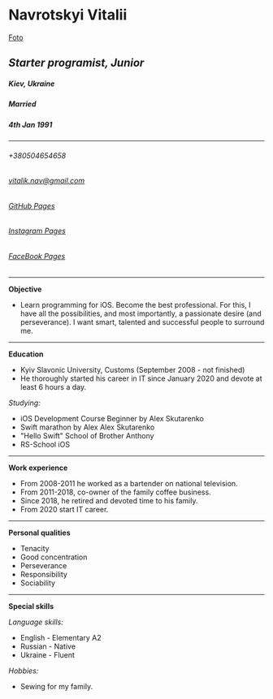 # **Navrotskyi Vitalii**
[Foto](https://scontent.fiev5-1.fna.fbcdn.net/v/t1.0-9/47485859_1267985493342832_1349592287633473536_n.jpg?_nc_cat=109&_nc_sid=85a577&_nc_ohc=PZOdqKANy8QAX8pl_Vy&_nc_ht=scontent.fiev5-1.fna&oh=3f02df19262742bcc59220680da1f9bb&oe=5F005D77)
## *Starter programist, Junior*
##### Kiev, Ukraine
##### Married
##### 4th Jan 1991
---
###### +380504654658
###### [vitalik.nav@gmail.com](vitalik.nav@gmail.com)
###### [GitHub Pages](https://github.com/VNavrockij)
###### [Instagram Pages](https://www.instagram.com/v.nvrck)
###### [FaceBook Pages](https://www.facebook.com/navrotskyivitalii)
---
**Objective**

- Learn programming for iOS. Become the best professional. For this, I have all the possibilities, and most importantly, a passionate desire (and perseverance). I want smart, talented and successful people to surround me.
---
**Education**

- Kyiv Slavonic University, Customs (September 2008 - not finished)
- He thoroughly started his career in IT since January 2020 and devote at least 6 hours a day.

*Studying:*
 * iOS Development Course Beginner by Alex Skutarenko
 * Swift marathon by Alex Alex Skutarenko
 * "Hello Swift" School of Brother Anthony
 * RS-School iOS
---
**Work experience**

- From 2008-2011 he worked as a bartender on national television.
- From 2011-2018, co-owner of the family coffee business.
- Since 2018, he retired and devoted time to his family.
- From 2020 start IT career.
---
**Personal qualities**

- Tenacity
- Good concentration
- Perseverance
- Responsibility
- Sociability
---
**Special skills**

*Language skills:*
 * English - Elementary A2
 * Russian - Native
 * Ukraine - Fluent
 
 *Hobbies:*
 * Sewing for my family.
